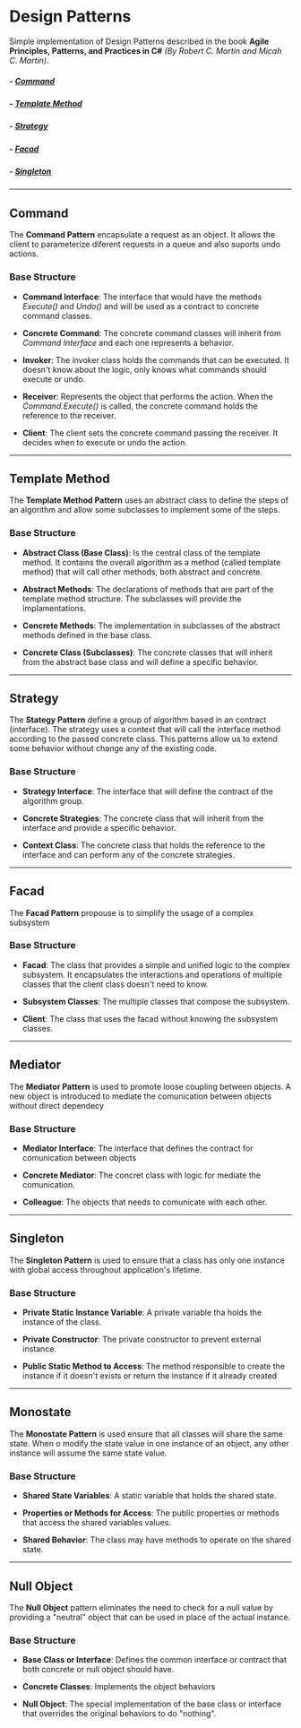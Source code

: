 # Design Patterns
Simple implementation of Design Patterns described in the book **Agile Principles, Patterns, and Practices in C#** *(By Robert C. Martin and Micah C. Martin)*.

##### - [Command](https://github.com/aclimarin/DesignPatterns/tree/main#command)
##### - [Template Method](https://github.com/aclimarin/DesignPatterns/tree/main#template-method)
##### - [Strategy](https://github.com/aclimarin/DesignPatterns/tree/main#strategy)
##### - [Facad](https://github.com/aclimarin/DesignPatterns/tree/main#facad)
##### - [Singleton](https://github.com/aclimarin/DesignPatterns/tree/main#singleton)

---

## Command
The **Command Pattern** encapsulate a request as an object. It allows the client to parameterize diferent requests in a queue and also suports undo actions.

### Base Structure

+ **Command Interface**: The interface that would have the methods *Execute()* and *Undo()* and will be used as a contract to concrete command classes.

+ **Concrete Command**: The concrete command classes will inherit from *Command Interface* and each one represents a behavior.

+ **Invoker**: The invoker class holds the commands that can be executed. It doesn't know about the logic, only knows what commands should execute or undo.

+ **Receiver**: Represents the object that performs the action. When the *Command.Execute()* is called, the concrete command holds the reference to the receiver.

+ **Client**: The client sets the concrete command passing the receiver. It decides when to execute or undo the action.

---

## Template Method
The **Template Method Pattern** uses an abstract class to define the steps of an algorithm and allow some subclasses to implement some of the steps.

### Base Structure

+ **Abstract Class (Base Class)**: Is the central class of the template method. It contains the overall algorithm as a method (called template method) that will call other methods, both abstract and concrete.

+ **Abstract Methods**: The declarations of methods that are part of the template method structure. The subclasses will provide the implamentations.

+ **Concrete Methods**: The implementation in subclasses of the abstract methods defined in the base class.

+ **Concrete Class (Subclasses)**: The concrete classes that will inherit from the abstract base class and will define a specific behavior.

---

## Strategy

The **Stategy Pattern** define a group of algorithm based in an contract (interface). The strategy uses a context that will call the interface method according to the passed concrete class. This patterns allow us to extend some behavior without change any of the existing code.

### Base Structure

+ **Strategy Interface**: The interface that will define the contract of the algorithm group.

+ **Concrete Strategies**: The concrete class that will inherit from the interface and provide a specific behavior.

+ **Context Class**: The concrete class that holds the reference to the interface and can perform any of the concrete strategies.

---

## Facad

The **Facad Pattern** propouse is to simplify the usage of a complex subsystem

### Base Structure

+ **Facad**: The class that provides a simple and unified logic to the complex subsystem. It encapsulates the interactions and operations of multiple classes that the client class doesn't need to know.

+ **Subsystem Classes**: The multiple classes that compose the subsystem.

+ **Client**: The class that uses the facad without knowing the subsystem classes.

---

## Mediator

The **Mediator Pattern** is used to promote loose coupling between objects. A new object is introduced to mediate the comunication between objects without direct dependecy

### Base Structure

+ **Mediator Interface**: The interface that defines the contract for comunication between objects

+ **Concrete Mediator**: The concret class with logic for mediate the comunication.

+ **Colleague**: The objects that needs to comunicate with each other.

---

## Singleton

The **Singleton Pattern** is used to ensure that a class has only one instance with global access throughout application's lifetime.

### Base Structure

+ **Private Static Instance Variable**: A private variable tha holds the instance of the class.

+ **Private Constructor**: The private constructor to prevent external instance.

+ **Public Static Method to Access**: The method responsible to create the instance if it doesn't exists or return the instance if it already created

---

## Monostate

The **Monostate Pattern** is used ensure that all classes will share the same state. When o modify the state value in one instance of an object, any other instance will assume the same state value.

### Base Structure

+ **Shared State Variables**: A static variable that holds the shared state.

+ **Properties or Methods for Access**: The public properties or methods that access the shared variables values.

+ **Shared Behavior**: The class may have methods to operate on the shared state.

---

## Null Object

The **Null Object** pattern eliminates the need to check for a null value by providing a "neutral" object that can be used in place of the actual instance.

### Base Structure

+ **Base Class or Interface**: Defines the common interface or contract that both concrete or null object should have.

+ **Concrete Classes**: Implements the object behaviors

+ **Null Object**: The special implementation of the base class or interface that overrides the original behaviors to do "nothing".